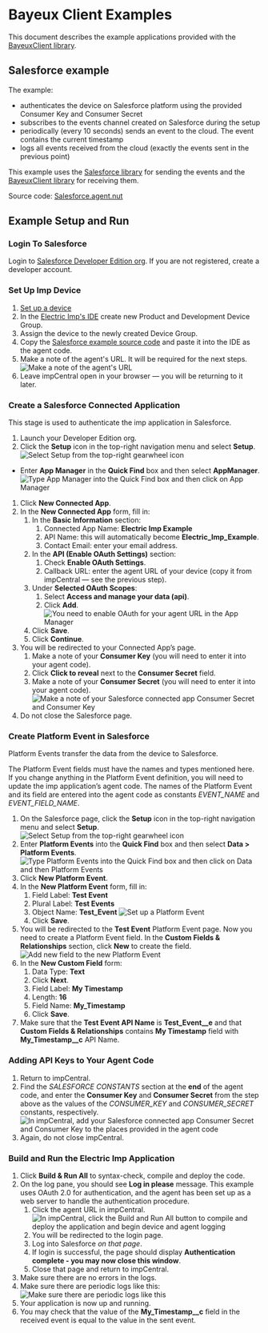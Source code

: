 # Bayeux Client Examples #

This document describes the example applications provided with the [BayeuxClient library](../README.md).

## Salesforce example ##

The example:
- authenticates the device on Salesforce platform using the provided Consumer Key and Consumer Secret
- subscribes to the events channel created on Salesforce during the setup
- periodically (every 10 seconds) sends an event to the cloud. The event contains the current timestamp
- logs all events received from the cloud (exactly the events sent in the previous point)

This example uses the [Salesforce library](https://github.com/electricimp/Salesforce) for sending the events and the [BayeuxClient library](../README.md) for receiving them.

Source code: [Salesforce.agent.nut](./Salesforce.agent.nut)

## Example Setup and Run ##

### Login To Salesforce ###

Login to [Salesforce Developer Edition org](https://developer.salesforce.com/signup).
If you are not registered, create a developer account.

### Set Up Imp Device ###

1. [Set up a device](https://developer.electricimp.com/gettingstarted)
1. In the [Electric Imp's IDE](https://ide.electricimp.com) create new Product and Development Device Group.
1. Assign the device to the newly created Device Group.
1. Copy the [Salesforce example source code](./Salesforce.agent.nut) and paste it into the IDE as the agent code.
1. Make a note of the agent's URL. It will be required for the next steps.
![Make a note of the agent's URL](images/AgentURL.png "Make a note of the agent's URL")
1. Leave impCentral open in your browser &mdash; you will be returning to it later.

### Create a Salesforce Connected Application ###

This stage is used to authenticate the imp application in Salesforce.

1. Launch your Developer Edition org.
1. Click the **Setup** icon in the top-right navigation menu and select **Setup**.
![Select Setup from the top-right gearwheel icon](images/Setup.png "Select Setup from the top-right gearwheel icon")
- Enter **App Manager** in the **Quick Find** box and then select **AppManager**.
![Type App Manager into the Quick Find box and then click on App Manager](images/AppManager.png "Type App Manager into the Quick Find box and then click on App Manager")
1. Click **New Connected App**.
1. In the **New Connected App** form, fill in:
    1. In the **Basic Information** section:
        1. Connected App Name: **Electric Imp Example**
        1. API Name: this will automatically become **Electric_Imp_Example**.
        1. Contact Email: enter your email address.
    1. In the **API (Enable OAuth Settings)** section:
        1. Check **Enable OAuth Settings**.
        1. Callback URL: enter the agent URL of your device (copy it from impCentral &mdash; see the previous step).
    1. Under **Selected OAuth Scopes**:
        1. Select **Access and manage your data (api)**.
        1. Click **Add**.
![You need to enable OAuth for your agent URL in the App Manager](images/OAuth.png "You need to enable OAuth for your agent URL in the App Manager")
    1. Click **Save**.
    1. Click **Continue**.
1. You will be redirected to your Connected App’s page.
    1. Make a note of your **Consumer Key** (you will need to enter it into your agent code).
    1. Click **Click to reveal** next to the **Consumer Secret** field.
    1. Make a note of your **Consumer Secret** (you will need to enter it into your agent code).
![Make a note of your Salesforce connected app Consumer Secret and Consumer Key](images/Credentials.png "Make a note of your Salesforce connected app Consumer Secret and Consumer Key")
1. Do not close the Salesforce page.

### Create Platform Event in Salesforce ###

Platform Events transfer the data from the device to Salesforce.

The Platform Event fields must have the names and types mentioned here. If you change anything in the Platform Event definition, you will need to update the imp application’s agent code. The names of the Platform Event and its field are entered into the agent code as constants *EVENT_NAME* and *EVENT_FIELD_NAME*.

1. On the Salesforce page, click the **Setup** icon in the top-right navigation menu and select **Setup**.
![Select Setup from the top-right gearwheel icon](images/Setup.png "Select Setup from the top-right gearwheel icon")
1. Enter **Platform Events** into the **Quick Find** box and then select **Data > Platform Events**.
![Type Platform Events into the Quick Find box and then click on Data and then Platform Events](images/PlatformEvents.png "Type Platform Events into the Quick Find box and then click on Data and then Platform Events")
1. Click **New Platform Event**.
1. In the **New Platform Event** form, fill in:
    1. Field Label: **Test Event**
    1. Plural Label: **Test Events**
    1. Object Name: **Test_Event**
![Set up a Platform Event](images/PlatformEventSetup.png "Set up a Platform Event")
    1. Click **Save**.
1. You will be redirected to the **Test Event** Platform Event page.
Now you need to create a Platform Event field.
In the **Custom Fields & Relationships** section, click **New** to create the field.
![Add new field to the new Platform Event](images/AddField.png "Add new field to the new Platform Event")
1. In the **New Custom Field** form:
    1. Data Type: **Text**
    1. Click **Next**.
    1. Field Label: **My Timestamp**
    1. Length: **16**
    1. Field Name: **My_Timestamp**
    1. Click **Save**.
1. Make sure that the **Test Event API Name** is **Test_Event__e** and that **Custom Fields & Relationships** contains **My Timestamp** field with **My_Timestamp__c** API Name.

### Adding API Keys to Your Agent Code ###

1. Return to impCentral.
1. Find the *SALESFORCE CONSTANTS* section at the **end** of the agent code, and enter the **Consumer Key** and **Consumer Secret** from the step above as the values of the *CONSUMER_KEY* and *CONSUMER_SECRET* constants, respectively.
![In impCentral, add your Salesforce connected app Consumer Secret and Consumer Key to the places provided in the agent code](images/SetConstants.png "In impCentral, add your Salesforce connected app Consumer Secret and Consumer Key to the places provided in the agent code")
1. Again, do not close impCentral.

### Build and Run the Electric Imp Application ###

1. Click **Build & Run All** to syntax-check, compile and deploy the code.
1. On the log pane, you should see **Log in please** message. This example uses OAuth 2.0 for authentication, and the agent has been set up as a web server to handle the authentication procedure.
    1. Click the agent URL in impCentral.
![In impCentral, click the Build and Run All button to compile and deploy the application and begin device and agent logging](images/Run.png "In impCentral, click the Build and Run All button to compile and deploy the application and begin device and agent logging")
    1. You will be redirected to the login page.
    1. Log into Salesforce *on that page*.
    1. If login is successful, the page should display **Authentication complete - you may now close this window**.
    1. Close that page and return to impCentral.
1. Make sure there are no errors in the logs.
1. Make sure there are periodic logs like this:
![Make sure there are periodic logs like this](images/PeriodicLogs.png "Make sure there are periodic logs like this")
1. Your application is now up and running.
1. You may check that the value of the **My_Timestamp__c** field in the received event is equal to the value in the sent event.
